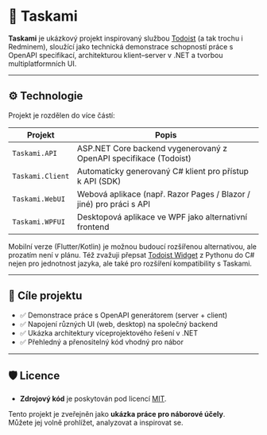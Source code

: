 # 📝 Taskami

**Taskami** je ukázkový projekt inspirovaný službou [Todoist](https://todoist.com) (a tak trochu i Redminem), sloužící jako technická demonstrace schopností práce s OpenAPI specifikací, architekturou klient–server v .NET a tvorbou multiplatformních UI.

---

## ⚙️ Technologie

Projekt je rozdělen do více částí:

| Projekt | Popis |
|--------|-------|
| `Taskami.API` | ASP.NET Core backend vygenerovaný z OpenAPI specifikace (Todoist) |
| `Taskami.Client` | Automaticky generovaný C# klient pro přístup k API (SDK) |
| `Taskami.WebUI` | Webová aplikace (např. Razor Pages / Blazor / jiné) pro práci s API |
| `Taskami.WPFUI` | Desktopová aplikace ve WPF jako alternativní frontend |

Mobilní verze (Flutter/Kotlin) je možnou budoucí rozšířenou alternativou, ale prozatím není v plánu.
Též zvažuji přepsat [Todoist Widget](https://github.com/danixek/todoist-widget) z Pythonu do C# nejen pro jednotnost jazyka, ale také pro rozšíření kompatibility s Taskami.

---

## 🎯 Cíle projektu

- ✅ Demonstrace práce s OpenAPI generátorem (server + client)
- ✅ Napojení různých UI (web, desktop) na společný backend
- ✅ Ukázka architektury víceprojektového řešení v .NET
- ✅ Přehledný a přenositelný kód vhodný pro nábor

---

## 🛡 Licence

- **Zdrojový kód** je poskytován pod licencí [MIT](./LICENSE-MIT.txt).

Tento projekt je zveřejněn jako **ukázka práce pro náborové účely**.  
Můžete jej volně prohlížet, analyzovat a inspirovat se.  